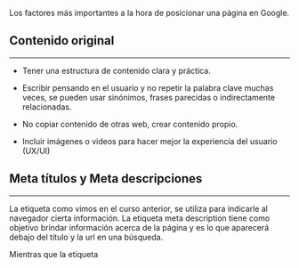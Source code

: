 Los factores más importantes a la hora de posicionar una página en Google.

## Contenido original
---

- Tener una estructura de contenido clara y práctica.
- Escribir pensando en el usuario y no repetir la palabra clave muchas veces, se pueden usar sinónimos, frases parecidas o indirectamente relacionadas.

- No copiar contenido de otras web, crear contenido propio.

- Incluir imágenes o videos para hacer mejor la experiencia del usuario (UX/UI)

## Meta títulos y Meta descripciones
---

La etiqueta <meta> como vimos en el curso anterior, se utiliza para indicarle al navegador cierta información. La etiqueta meta description tiene como objetivo brindar información acerca de la página y es lo que aparecerá debajo del título y la url en una búsqueda.

Mientras que la etiqueta <title> es la que ya vimos, y además de ser el título en la parte superior del navegador es el título que va a aparecer a la hora de posicionarnos en Google.

![meta description](https://res.cloudinary.com/ovdev/image/upload/v1662942236/course/seo/meta-tags-que-son_kqoii6.png)

### **Meta description:** 
   1. Suele ser llamativo y tiene entre 140 y 160 carácteres. 

   2. Llamadas a la acción pueden ser muy efectivas tales como: "nos vemos en nuestra tienda!" o "únete a la clase!" para terminar la descripción.

   3.  Usar emojis puede resultar útil puesto que necesitamos colores llamativos y nos diferencia de demás descripciones. Un emoji bastante utilizado es el de las estrellas para la puntuación.

  4. Dirigirse a emociones. "Nuestras zapatillas son las más cómodas y confiables." "Sabemos lo que necesitas." "Con nuestros aires acondicionados complementarás tu hogar de la mejor manera.

  5. Recordar utilizar las palabras claves! 

  6. Va dentro de la etiqueta head, junto con el title de nuestra página.

7. En cuanto al uso de más de una etiqueta description por página, John Mueller, empleado de Google afirmó: "Entonces, si incluyes una segunda etiqueta de meta descripción en una página, trataremos eso de la misma manera que si simplemente extiendes la meta existente en la página ... no hay ningún tipo de beneficio por usar una segunda meta descripción en una página en comparación con solo ajustar la existente".

```html
<head>

   <title>Título de la página</title>

   <meta name="description" content="Escribe la descripción aquí.">

</head>
```

![description ejemplo](https://res.cloudinary.com/ovdev/image/upload/v1662942052/course/seo/description_n8vxh1.jpg)



### **Meta títulos** 

La etiqueta <title> ya la vimos pero no analizamos su importancia. Actualmente Google se fija más en las etiquetas <h> antes que el title, pero no debemos ignorar. **Es el responsable de hacer que el usuario quiera entrar a nuestra página** puesto que es lo primero que se ve a la hora de posicionarnos en Google, tal como la imágen que vimos antes. 

   1. Si varias páginas de nuestro sitio web tienen el mismo <title> el SEO lo considerará contenido repetido y los usuarios podrían confundirse. Así que **cada página debe tener un único title**.

   2. Debe ser **descriptivo y conciso respecto al contenido de la página**, aún más que el h1 incluso.

   3. Menos de 60 carácteres. Puesto que si hay más, el usuario **no va a poder ver el título completo**.

   4. **Al principio añade las palabras claves** y **al final el nombre de tu marca o empresa**. Por ejemplo: "Cocinar empanadas, te presentamos la mejor receta! cocina2".

   5.  Si tu precio es una ventaja competitiva, **demuéstralo en el título!**. "Vestidos para mujer por menos de 20$. nombreEmpresa!" 

¿Por qué Google ignora tu título? 
  
   1. Tu título no responde a la búsqueda del usuario.
   2. No pudo rastrearlo el algoritmo de Google.
   3. Está repleto de palabras clave. Son indispensables de usar, pero no en exceso. 